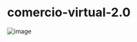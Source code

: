 
# comercio-virtual-2.0
![image](https://github.com/gabrieldamasio9/ecommerc-1.5/assets/100540764/32eca26e-9746-414d-8afe-cd5d3f6949eb)
